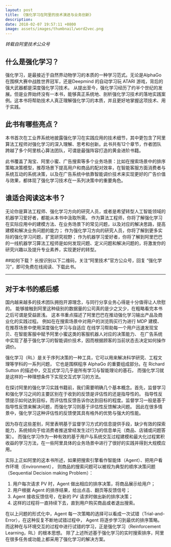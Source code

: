 ```yaml
---
layout: post
title: 《强化学习在阿里的技术演进与业务创新》
description:
date: 2018-02-07 19:57:11 +0800
image: assets/images/thumbnail/word2vec.png
---
```


*转载自阿里技术公众号*
## 什么是强化学习？
强化学习，是最接近于自然界动物学习的本质的一种学习范式。无论是AlphaGo 在围棋大赛中战胜世界冠军，还是Deepmind 的自动学习玩 ATARI 游戏，背后的强大武器都是深度强化学习技术。
从提出至今，强化学习经历了约半个世纪的发展。但是业界始终没有一本书，能够真正系统地、剖析强化学习技术的落地实践案例。这本书将帮助技术人真正理解强化学习的本质，并且更好地掌握这项技术、用于实践。

## 此书有哪些亮点？
本书首次在工业界系统地披露强化学习在实践应用的技术细节，其中更包含了阿里算法工程师对强化学习的深入理解、思考和创新。此书共有12个章节，作者团队跨越了多个阿里核心算法团队，可谓是最强阵容打造的黄金进阶书籍。

此书覆盖了淘宝、阿里小蜜、广告搜索等多个业务场景：比如在搜索场景中的排序策略决策模型，推荐场景下提高用户和商品的配对效率，在智能客服方面消费者与系统互动的系统决策，以及在广告系统中依靠智能调价技术来实现更好的广告价值与效果，都体现了强化学习技术在一系列决策中的重要角色。

## 谁适合阅读这本书？
无论你是算法工程师、强化学习方向的研究人员，或者是希望转型人工智能领域的机器学习爱好者，都能从本书中汲取所需。
作为算法工程师，你将了解强化学习在实际应用中的建模方法、在业务场景下的常见问题，以及对应的解决思路，提高建模和解决业务问题的能力；
作为强化学习方向的研究人员，你将了解到更多实际的强化学习问题，扩宽研究视野；
作为机器学习爱好者，你将了解到阿里巴巴的一线机器学习算法工程师是如何发现问题、定义问题和解决问题的，将激发你的研究兴趣以及提升专业素养，实现更好的转型。

##如何下载？
长按识别以下二维码，关注“阿里技术”官方公众号，回复 “强化学习”，即可免费在线阅读、下载此书。



---
## 对于本书的感后感
国内越来越多的技术团队拥抱开源理念，与同行分享业务心得是十分值得让人欣慰的。
能够接触到阿里这种级别的数据量的公司真的是少之又少，在粗略看完本书之后可谓是受益匪浅。
这本书重点描述了阿里巴巴在推动强化学习输出产品及商业化的实践过程。
例如在在搜索场景中对用户的浏览购买行为进行 MDP 建模、在推荐场景中使用深度强化学习与自适应
在线学习帮助每⼀个用户迅速发现宝贝、在智能客服中赋予阿里⼩蜜这类的客服机器⼈对应的决策能力、
在广告系统中实现了基于强化学习的智能调价技术，因而根据顾客的当前状态去决定如何操作调价。


强化学习（RL）是关于序列决策的一种工具，它可以用来解决科学研究、工程文理等学科的一系列问题，
它也是围棋程序 AlphaGo 的重要组成部分。在 Richard Sutton 的描述中，交互式学习几乎是所有学习与智能理论的基石，
而强化学习就是这样的一种理想条件下实现交互式学习的方法。

在探讨阿里的强化学习实践书籍前，我们需要明确几个基本概念。首先，监督学习和强化学习之间的主要区别在于收到的反馈是评估性的还是指导性的。
指导性反馈提示如何达到目标，而评估性反馈告诉你达到目标的程度。监督学习一般是基于指导性反馈来解决问题，而强化学习则基于评估性反馈解决问题。
因此在很多情景中，强化学习这种评估性的反馈使其具有格外的优势与强大的性能。

因为存在这些差别，阿里表明基于监督学习方式的信息提供手段，缺少有效的探索能力，系统倾向于给消费者推送曾经发生过行为的信息单元（商品、店铺或问题答案）。
而强化学习作为⼀种有效的基于用户与系统交互过程建模和最大化过程累积收益的学习方法，在⼀些阿里具体的业务场景中进行了很好的实践并得到⼤规模应用。

实际上正如阿里的这本书所述，如果把搜索引擎看作智能体（Agent）、把用户看作环境（Environment），
则商品的搜索问题可以被视为典型的顺序决策问题（Sequential Decision making Problem）：
1. 用户每次请求 PV 时，Agent 做出相应的排序决策，将商品展示给用户；
2. 用户根据 Agent 的排序结果，给出点击、翻页等反馈信号；
3. Agent 接收反馈信号，在新的 PV 请求时做出新的排序决策；
4. 这样的过程将⼀直持续下去，直到用户购买商品或者退出搜索。

在以上问题的形式化中，Agent 每⼀次策略的选择可以看成⼀次试错（Trial-and-Error），在这种反复不断地试错过程中，
Agent 将逐步学习到最优的排序策略。而这种在与环境交互的过程中进行试错的学习，正是强化学习（Reinforcement Learning，RL）的根本思想。
除了上述所述基于强化学习的实时搜索排序，阿里在很多任务或功能上都采用了强化学习的解决方案。
